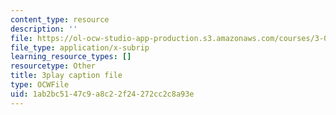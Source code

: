 ```yaml
---
content_type: resource
description: ''
file: https://ol-ocw-studio-app-production.s3.amazonaws.com/courses/3-091sc-introduction-to-solid-state-chemistry-fall-2010/1ab2bc5147c9a8c22f24272cc2c8a93e_YwKqzngTcLw.srt
file_type: application/x-subrip
learning_resource_types: []
resourcetype: Other
title: 3play caption file
type: OCWFile
uid: 1ab2bc51-47c9-a8c2-2f24-272cc2c8a93e
---
```

